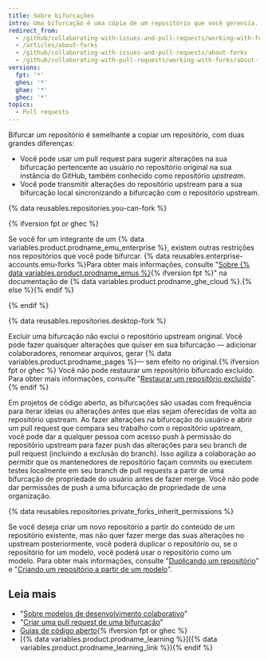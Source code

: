 ```yaml
---
title: Sobre bifurcações
intro: Uma bifurcação é uma cópia de um repositório que você gerencia. As bifurcações permitem fazer alterações em um projeto sem afetar o repositório original. Você pode fazer fetch de atualizações no repositório ou enviar alterações ao repositório original com pull requests.
redirect_from:
  - /github/collaborating-with-issues-and-pull-requests/working-with-forks/about-forks
  - /articles/about-forks
  - /github/collaborating-with-issues-and-pull-requests/about-forks
  - /github/collaborating-with-pull-requests/working-with-forks/about-forks
versions:
  fpt: '*'
  ghes: '*'
  ghae: '*'
  ghec: '*'
topics:
  - Pull requests
---
```


Bifurcar um repositório é semelhante a copiar um repositório, com duas grandes diferenças:

* Você pode usar um pull request para sugerir alterações na sua bifurcação pertencente ao usuário no repositório original na sua instância do GitHub, também conhecido como repositório *upstream*.
* Você pode transmitir alterações do repositório upstream para a sua bifurcação local sincronizando a bifurcação com o repositório upstream.

{% data reusables.repositories.you-can-fork %}

{% ifversion fpt or ghec %}

Se você for um integrante de um {% data variables.product.prodname_emu_enterprise %}, existem outras restrições nos repositórios que você pode bifurcar. {% data reusables.enterprise-accounts.emu-forks %}Para obter mais informações, consulte "[Sobre {% data variables.product.prodname_emus %}](/enterprise-cloud@latest/admin/authentication/managing-your-enterprise-users-with-your-identity-provider/about-enterprise-managed-users){% ifversion fpt %}" na documentação de {% data variables.product.prodname_ghe_cloud %}.{% else %}{% endif %}

{% endif %}

{% data reusables.repositories.desktop-fork %}

Excluir uma bifurcação não exclui o repositório upstream original. Você pode fazer quaisquer alterações que quiser em sua bifurcação — adicionar colaboradores, renomear arquivos, gerar {% data variables.product.prodname_pages %}— sem efeito no original.{% ifversion fpt or ghec %} Você não pode restaurar um repositório bifurcado excluído. Para obter mais informações, consulte "[Restaurar um repositório excluído](/articles/restoring-a-deleted-repository)".{% endif %}

Em projetos de código aberto, as bifurcações são usadas com frequência para iterar ideias ou alterações antes que elas sejam oferecidas de volta ao repositório upstream. Ao fazer alterações na bifurcação do usuário e abrir um pull request que compara seu trabalho com o repositório upstream, você pode dar a qualquer pessoa com acesso push à permissão do repositório upstream para fazer push das alterações para seu branch de pull request (incluindo a exclusão do branch). Isso agiliza a colaboração ao permitir que os mantenedores de repositório façam commits ou executem testes localmente em seu branch de pull requests a partir de uma bifurcação de propriedade do usuário antes de fazer merge. Você não pode dar permissões de push a uma bifurcação de propriedade de uma organização.

{% data reusables.repositories.private_forks_inherit_permissions %}

Se você deseja criar um novo repositório a partir do conteúdo de um repositório existente, mas não quer fazer merge das suas alterações no upstream posteriormente, você poderá duplicar o repositório ou, se o repositório for um modelo, você poderá usar o repositório como um modelo. Para obter mais informações, consulte "[Duplicando um repositório](/articles/duplicating-a-repository)" e "[Criando um repositório a partir de um modelo](/articles/creating-a-repository-from-a-template)".

## Leia mais

- "[Sobre modelos de desenvolvimento colaborativo](/pull-requests/collaborating-with-pull-requests/getting-started/about-collaborative-development-models)"
- "[Criar uma pull request de uma bifurcação](/pull-requests/collaborating-with-pull-requests/proposing-changes-to-your-work-with-pull-requests/creating-a-pull-request-from-a-fork)"
- [Guias de código aberto](https://opensource.guide/){% ifversion fpt or ghec %}
- [{% data variables.product.prodname_learning %}]({% data variables.product.prodname_learning_link %}){% endif %}

